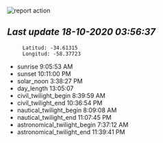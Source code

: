 ![report action](https://github.com/matiasz8/actions-for-reports/workflows/report%20action/badge.svg?branch=develop) 


## *****Last update 18-10-2020 03:56:37*****



		 Latitud: -34.61315
		 Longitud: -58.37723

 - sunrise 	 9:05:53 AM
 - sunset 	 10:11:00 PM
 - solar_noon 	 3:38:27 PM
 - day_length 	 13:05:07
 - civil_twilight_begin 	 8:39:59 AM
 - civil_twilight_end 	 10:36:54 PM
 - nautical_twilight_begin 	 8:09:08 AM
 - nautical_twilight_end 	 11:07:45 PM
 - astronomical_twilight_begin 	 7:37:12 AM
 - astronomical_twilight_end 	 11:39:41 PM
